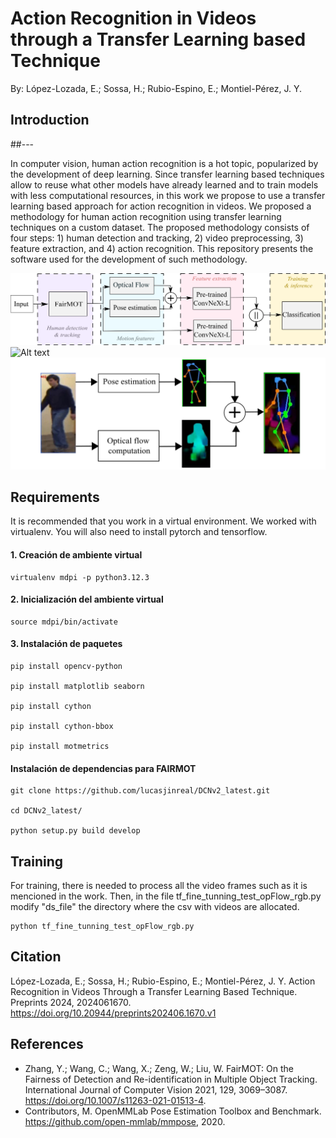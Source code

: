 # Action Recognition in Videos through a Transfer Learning based Technique 
By:  López-Lozada, E.; Sossa, H.; Rubio-Espino, E.; Montiel-Pérez, J. Y.

## Introduction 
##---


In computer vision, human action recognition is a hot topic, popularized by the development of deep learning. Since transfer learning based techniques allow to reuse what other models have already learned and to train models with less computational resources, in this work we propose to use a transfer learning based approach for action recognition in videos. We proposed a methodology for human action recognition using transfer learning techniques on a custom dataset. The proposed methodology consists of four steps: 1) human detection and tracking, 2) video preprocessing, 3) feature extraction, and 4) action recognition. This repository presents the software used for the development of such methodology.

<img title="Proposed method" alt="Alt text" src="/images/general_pipeline_proposed_method_mdpi.png">



<img title="Human tracking" alt="Alt text" src="/images/frame_cropped.png">

<img title="Human tracking" alt="Alt text" src="/images/preprocess.png">

## Requirements
It is recommended that you work in a virtual environment. We worked with virtualenv. You will also need to install pytorch and tensorflow.

#### 1. Creación de ambiente virtual 

    virtualenv mdpi -p python3.12.3 
     

#### 2. Inicialización del ambiente virtual 

    source mdpi/bin/activate
     

#### 3. Instalación de paquetes 

    pip install opencv-python 

    pip install matplotlib seaborn 

    pip install cython 

    pip install cython-bbox 

    pip install motmetrics

 
#### Instalación de dependencias para FAIRMOT 

    git clone https://github.com/lucasjinreal/DCNv2_latest.git 

    cd DCNv2_latest/ 

    python setup.py build develop

## Training
For training, there is needed to process all the video frames such as it is mencioned in the work. Then, in the file tf_fine_tunning_test_opFlow_rgb.py modify "ds_file" the directory where the csv with videos are allocated.

    python tf_fine_tunning_test_opFlow_rgb.py 
## Citation 
López-Lozada, E.; Sossa, H.; Rubio-Espino, E.; Montiel-Pérez, J. Y. Action Recognition in Videos Through a Transfer Learning Based Technique. Preprints 2024, 2024061670. https://doi.org/10.20944/preprints202406.1670.v1

## References

- Zhang, Y.; Wang, C.; Wang, X.; Zeng, W.; Liu, W. FairMOT: On the Fairness of Detection and Re-identification in Multiple Object Tracking. International Journal of Computer Vision 2021, 129, 3069–3087. https://doi.org/10.1007/s11263-021-01513-4.
- Contributors, M. OpenMMLab Pose Estimation Toolbox and Benchmark. https://github.com/open-mmlab/mmpose, 2020. 
